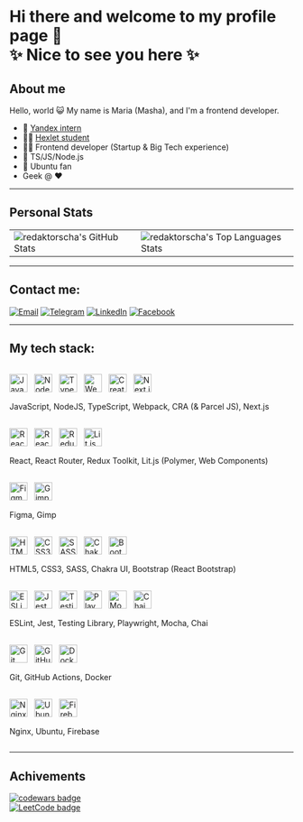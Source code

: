 # Hi there and welcome to my profile page 👋 <br>✨ Nice to see you here ✨


## About me
Hello, world 😺
My name is Maria (Masha), and I'm a frontend developer.
- 🦆 [Yandex intern](https://ya.ru/)
- 👩‍🎓 [Hexlet student](https://cv.hexlet.io/resumes/1351)
- 👩‍💻 Frontend developer (Startup & Big Tech experience)
- 🥰 TS/JS/Node.js
- 🐧 Ubuntu fan
- Geek @ ❤️

---

## Personal Stats

<table>
  <tr>
    <td>
      <img src="https://gh-readme-stats-red.vercel.app/api?username=redaktorscha&theme=radical&show_icons=true&count_private=true&hide_rank=true" alt="redaktorscha's GitHub Stats">
    </td>
    <td>
      <img src="https://gh-readme-stats-red.vercel.app/api/top-langs/?username=redaktorscha&theme=radical&hide=php" alt="redaktorscha's Top Languages Stats">
    </td>
  </tr>
</table>


---

## Contact me:

[![Email](https://img.shields.io/badge/-%20email-pink?style=for-the-badge)](mailto:nasonkina@yandex.ru)
[![Telegram](https://img.shields.io/badge/Telegram-2CA5E0?style=for-the-badge&logo=telegram&logoColor=white)](https://t.me/redaktorscha)
[![LinkedIn](https://img.shields.io/badge/linkedin-%230077B5.svg?style=for-the-badge&logo=linkedin&logoColor=white)](https://www.linkedin.com/in/maria-nasonkina-b4a9501a2)
[![Facebook](https://img.shields.io/badge/Facebook-%231877F2.svg?style=for-the-badge&logo=Facebook&logoColor=white)](https://fb.com/100001487273896)

---

## My tech stack:
<div style="margin-top:1rem;display:flex;flex-direction:column;">
  <div style="margin-top:1rem;">
    <img alt="JavaScript" style="margin-right:0.5rem;" height="32" width="32" src="https://cdn.simpleicons.org/javascript" />
    <img alt="NodeJS" style="margin-right:0.5rem;" height="32" width="32" src="https://cdn.simpleicons.org/nodedotjs" />
    <img alt="TypeScript" style="margin-right:0.5rem;" height="32" width="32" src="https://cdn.simpleicons.org/typescript/3178c6" />
    <img alt="Webpack" style="margin-right:0.5rem;" height="32" width="32" src="https://cdn.simpleicons.org/webpack/75afcc" />
    <img alt="Create React App" style="margin-right:0.5rem;" height="32" width="32" src="https://cdn.simpleicons.org/createreactapp" />
    <img alt="Next.js" height="32" width="32" style="background-color:#FFF;margin-right:0.5rem;" src="https://cdn.simpleicons.org/next.js/" />
    <p>JavaScript, NodeJS, TypeScript, Webpack, CRA (& Parcel JS), Next.js</p>
  </div>
  <div style="margin-top:1rem;">
    <img alt="React" style="margin-right:0.5rem;" height="32" width="32" src="https://cdn.simpleicons.org/react" />
    <img alt="React Router" style="margin-right:0.5rem;" height="32" width="32" src="https://cdn.simpleicons.org/reactrouter" />
    <img alt="Redux" style="margin-right:0.5rem;" height="32" width="32" src="https://cdn.simpleicons.org/redux" />
    <img alt="Lit.js" height="32" width="32" style="margin-right:0.5rem;" src="https://cdn.simpleicons.org/lit/" />
    <p>React, React Router, Redux Toolkit, Lit.js (Polymer, Web Components)</p>
  </div>
  <div style="margin-top:1rem;">
    <img alt="Figma" style="margin-right:0.5rem;" height="32" width="32" src="https://cdn.simpleicons.org/figma" />
    <img alt="Gimp" style="margin-right:0.5rem;" height="32" width="32" src="https://cdn.simpleicons.org/gimp" />
    <p>Figma, Gimp</p>
  </div>
  <div style="margin-top:1rem;">
    <img alt="HTML5" style="margin-right:0.5rem;" height="32" width="32" src="https://cdn.simpleicons.org/html5" />
    <img alt="CSS3" style="margin-right:0.5rem;" height="32" width="32" src="https://cdn.simpleicons.org/css3" />
    <img alt="SASS" style="margin-right:0.5rem;" height="32" width="32" src="https://cdn.simpleicons.org/sass" />
    <img alt="Chakra UI" style="margin-right:0.5rem;" height="32" width="32" src="https://cdn.simpleicons.org/chakraui" />
    <img alt="Bootstrap" style="margin-right:0.5rem;" height="32" width="32" src="https://cdn.simpleicons.org/bootstrap" />
    <p>HTML5, CSS3, SASS, Chakra UI, Bootstrap (React Bootstrap)</p>
  </div>
  <div style="margin-top:1rem;">
    <img alt="ESLint" style="margin-right:0.5rem;" height="32" width="32" src="https://cdn.simpleicons.org/eslint" />
    <img alt="Jest" style="margin-right:0.5rem;" height="32" width="32" src="https://cdn.simpleicons.org/jest" />
    <img alt="Testing Library" style="margin-right:0.5rem;" height="32" width="32" src="https://cdn.simpleicons.org/testinglibrary" />
    <img alt="Playwright" style="margin-right:0.5rem;" height="32" width="32" src="https://cdn.simpleicons.org/playwright" />
    <img alt="Mocha" style="margin-right:0.5rem;" height="32" width="32" src="https://cdn.simpleicons.org/mocha" />
    <img alt="Chai" style="margin-right:0.5rem;" height="32" width="32" src="https://cdn.simpleicons.org/chai" />
    <p>ESLint, Jest, Testing Library, Playwright, Mocha, Chai</p>
  </div>
  <div style="margin-top:1rem;">
    <img alt="Git" style="margin-right:0.5rem;" height="32" width="32" src="https://cdn.simpleicons.org/git" />
    <img alt="GitHub Actions" style="margin-right:0.5rem;" height="32" width="32" src="https://cdn.simpleicons.org/githubactions" />
    <img alt="Docker" style="margin-right:0.5rem;" height="32" width="32" src="https://cdn.simpleicons.org/docker" />
    <p>Git, GitHub Actions, Docker</p>
  </div>
  <div style="margin-top:1rem;">
    <img alt="Nginx" style="margin-right:0.5rem;" height="32" width="32" src="https://cdn.simpleicons.org/nginx" />
    <img alt="Ubuntu" style="margin-right:0.5rem;" height="32" width="32" src="https://cdn.simpleicons.org/ubuntu" />
    <img alt="Firebase" style="margin-right:0.5rem;" height="32" width="32" src="https://cdn.simpleicons.org/firebase" />
    <p>Nginx, Ubuntu, Firebase</p>
  </div>
</div>

---

## Achivements
[![codewars badge](https://www.codewars.com/users/redaktorscha/badges/large)](https://www.codewars.com/users/redaktorscha)   
[![LeetCode badge](https://img.shields.io/badge/dynamic/json?style=for-the-badge&labelColor=black&color=%23ffa116&label=Solved&query=solved&url=https%3A%2F%2Fleetcode-badge.vercel.app%2Fapi%2Fusers%2Fredaktorscha&logo=leetcode&logoColor=yellow)](https://leetcode.com/redaktorscha/)